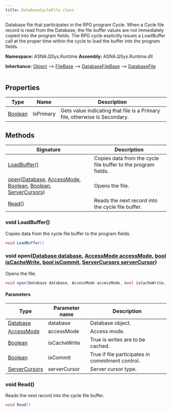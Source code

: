 ```yaml
---
title: DatabaseCycleFile class
---
```


Database file that participates in the RPG program Cycle. When a Cycle file record is read from the Database,
the file buffer values are not immediately copied into the program fields. The RPG cycle explicitly issues a LoadBuffer call
at the proper time within the cycle to load the buffer into the program fields.

**Namespace:** ASNA.QSys.Runtime
**Assembly:** ASNA.QSys.Runtime.dll

**Inheritance:** [Object](https://docs.microsoft.com/en-us/dotnet/api/system.object) --> [FileBase](/reference/runtime/qsys-runtime/file-base.html) --> [DatabaseFileBase](/reference/runtime/qsys-runtime/database-file-base.html) --> [DatabaseFile](/reference/runtime/qsys-runtime/database-file.html)
<br>
<br>

## Properties

| Type | Name | Description
| --- | --- | --- 
| [Boolean](https://docs.microsoft.com/en-us/dotnet/api/system.boolean) | IsPrimary | Gets value indicating that file is a Primary file, otherwise is Secondary. |

## Methods

| Signature | Description |
| --- | --- |
| [LoadBuffer()](#void-loadbuffer) | Copies data from the cycle file buffer to the program fields.
| [open](#void-opendatabase-database-accessmode-accessmode-bool-iscachewrite-bool-iscommit-servercursors-servercursor)([Database](/reference/runtime/qsys-runtime/database.html), [AccessMode](/reference/datagate/datagate-common/access-mode.html), [Boolean](https://docs.microsoft.com/en-us/dotnet/api/system.boolean), [Boolean](https://docs.microsoft.com/en-us/dotnet/api/system.boolean), [ServerCursors](/reference/datagate/datagate-common/server-cursors.html)) | Opens the file.
| [Read()](#void-read) | Reads the next record into the cycle file buffer.

### void LoadBuffer()

Copies data from the cycle file buffer to the program fields.

```cs
void LoadBuffer()
```

### void open([Database database](/reference/runtime/qsys-runtime/database.html), [AccessMode accessMode](/reference/datagate/datagate-common/access-mode.html), [bool isCacheWrite](https://docs.microsoft.com/en-us/dotnet/api/system.boolean), [bool isCommit](https://docs.microsoft.com/en-us/dotnet/api/system.boolean), [ServerCursors serverCursor](/reference/datagate/datagate-common/server-cursors.html))

Opens the file.

```cs
void open(Database database, AccessMode accessMode, bool isCacheWrite, bool isCommit, ServerCursors serverCursor)
```

#### Parameters

| Type | Parameter name | Description
| --- | --- | ---
| [Database](/reference/runtime/qsys-runtime/database.html) | database | Database object.
| [AccessMode](/reference/datagate/datagate-common/access-mode.html) | accessMode | Access mode.
| [Boolean](https://docs.microsoft.com/en-us/dotnet/api/system.boolean) | isCacheWrite | True is writes are to be cached.
| [Boolean](https://docs.microsoft.com/en-us/dotnet/api/system.boolean) | isCommit | True if file participates in commitment control.
| [ServerCursors](/reference/datagate/datagate-common/server-cursors.html) | serverCursor | Server cursor type.

### void Read()

Reads the next record into the cycle file buffer.

```cs
void Read()
```
